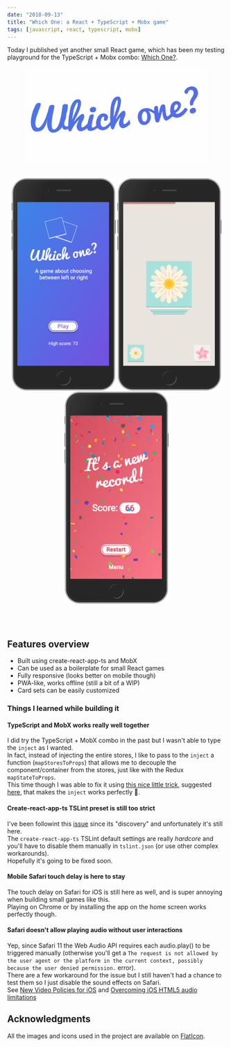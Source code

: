 ```yaml
---
date: "2018-09-13"
title: "Which One: a React + TypeScript + Mobx game"
tags: [javascript, react, typescript, mobx]
---
```


Today I published yet another small React game, which has been my testing playground for the TypeScript + Mobx combo: [Which One?](https://github.com/mmazzarolo/which-one).  
  
<!--more-->  
  
<p align="center">
<img src="https://raw.githubusercontent.com/mmazzarolo/which-one/master/.github/which-one-white-bg.png" width="420"></img><br />  <br /> 
<p align="center">
<img src="https://raw.githubusercontent.com/mmazzarolo/which-one/master/.github/screenshot-1.png" width="240"></img>
<img src="https://raw.githubusercontent.com/mmazzarolo/which-one/master/.github/screenshot-2.png" width="240"></img>
<img src="https://raw.githubusercontent.com/mmazzarolo/which-one/master/.github/screenshot-3.png" width="240"></img>
</p>
 
&nbsp;  
&nbsp;

## Features overview

- Built using create-react-app-ts and MobX
- Can be used as a boilerplate for small React games
- Fully responsive (looks better on mobile though)
- PWA-like, works offline (still a bit of a WIP)
- Card sets can be easily customized

### Things I learned while building it

#### TypeScript and MobX works really well together

I did try the TypeScript + MobX combo in the past but I wasn't able to type the `inject` as I wanted.  
In fact, instead of injecting the entire stores, I like to pass to the `inject` a function (`mapStoresToProps`) that allows me to decouple the component/container from the stores, just like with the Redux `mapStateToProps`.  
This time though I was able to fix it using [this nice little trick](https://github.com/mmazzarolo/which-one/blob/master/src/%40types/mobx-react.d.ts), suggested [here](https://github.com/mobxjs/mobx-react/issues/256), that makes the `inject` works perfectly 🎉.

#### Create-react-app-ts TSLint preset is still too strict

I've been followint this [issue](https://github.com/wmonk/create-react-app-typescript/issues/333) since its "discovery" and unfortunately it's still here.  
The `create-react-app-ts` TSLint default settings are really _hardcore_ and you'll have to disable them manually in `tslint.json` (or use other complex workarounds).  
Hopefully it's going to be fixed soon.

#### Mobile Safari touch delay is here to stay

The touch delay on Safari for iOS is still here as well, and is super annoying when building small games like this.  
Playing on Chrome or by installing the app on the home screen works perfectly though.

#### Safari doesn't allow playing audio without user interactions

Yep, since Safari 11 the Web Audio API requires each audio.play() to be triggered manually (otherwise you'll get a `The request is not allowed by the user agent or the platform in the current context, possibly because the user denied permission.` error).  
There are a few workaround for the issue but I still haven't had a chance to test them so I just disable the sound effects on Safari.  
See [New Video Policies for iOS](https://webkit.org/blog/6784/new-video-policies-for-ios/) and [Overcoming iOS HTML5 audio limitations](https://www.ibm.com/developerworks/library/wa-ioshtml5/index.html#N1025A)

## Acknowledgments

All the images and icons used in the project are available on [FlatIcon](https://www.flaticon.com/).

